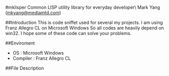 #mklisper
Common LISP utility library for everyday developer\\
Mark Yang \
(mkyang@mediamtd.com)

##Introduction
This is code sniffet used for several my projects. I am using Franz Allegro CL on Microsoft Windows
So all codes are heavily depend on win32.
I hope some of these code can solve your problems.

##Enviroment
- OS : Microsoft Windows
- Compiler : Franz Allegro CL

##File Description


